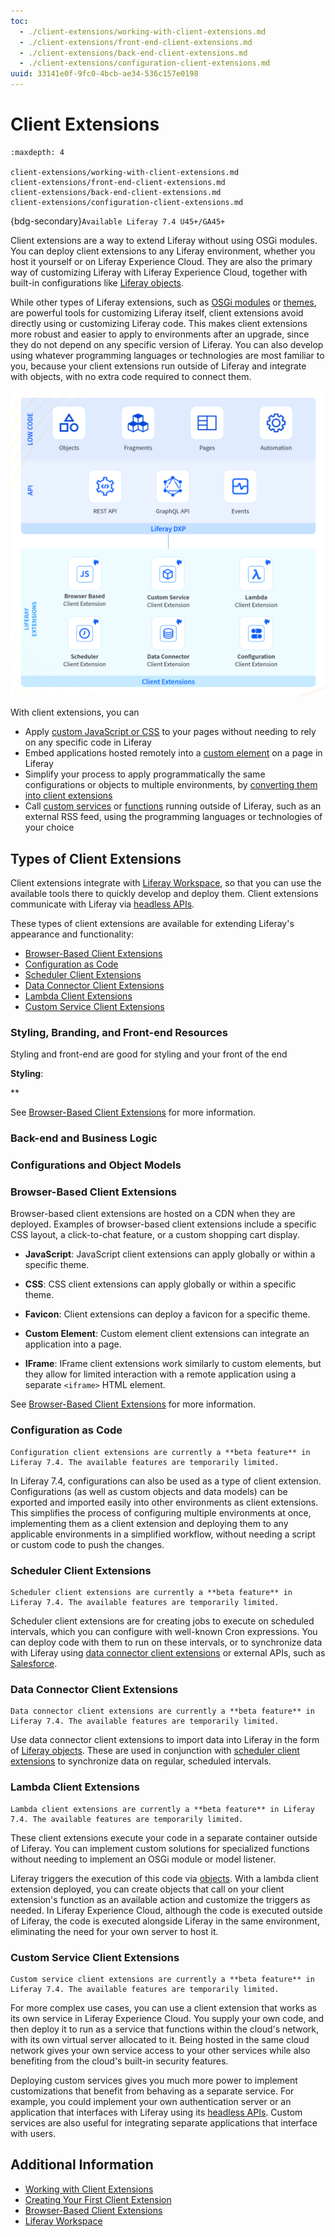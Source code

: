 ```yaml
---
toc:
  - ./client-extensions/working-with-client-extensions.md
  - ./client-extensions/front-end-client-extensions.md
  - ./client-extensions/back-end-client-extensions.md
  - ./client-extensions/configuration-client-extensions.md
uuid: 33141e0f-9fc0-4bcb-ae34-536c157e0198
---
```

# Client Extensions

```{toctree}
:maxdepth: 4

client-extensions/working-with-client-extensions.md
client-extensions/front-end-client-extensions.md
client-extensions/back-end-client-extensions.md
client-extensions/configuration-client-extensions.md
```

{bdg-secondary}`Available Liferay 7.4 U45+/GA45+`

Client extensions are a way to extend Liferay without using OSGi modules. You can deploy client extensions to any Liferay environment, whether you host it yourself or on Liferay Experience Cloud. They are also the primary way of customizing Liferay with Liferay Experience Cloud, together with built-in configurations like [Liferay objects](./objects.md).

While other types of Liferay extensions, such as [OSGi modules](../liferay-internals/fundamentals/module-projects.md) or [themes](../site-building/site-appearance/themes/introduction-to-themes.md), are powerful tools for customizing Liferay itself, client extensions avoid directly using or customizing Liferay code. This makes client extensions more robust and easier to apply to environments after an upgrade, since they do not depend on any specific version of Liferay. You can also develop using whatever programming languages or technologies are most familiar to you, because your client extensions run outside of Liferay and integrate with objects, with no extra code required to connect them.

![Client extensions provide the key customization capabilities needed to meet specific business requirements, without needing to modify Liferay itself.](./client-extensions/images/01.png)

With client extensions, you can

* Apply [custom JavaScript or CSS](#browser-based-client-extensions) to your pages without needing to rely on any specific code in Liferay
* Embed applications hosted remotely into a [custom element](./client-extensions/browser-based-client-extensions/understanding-custom-element-and-iframe-client-extensions.md) on a page in Liferay
* Simplify your process to apply programmatically the same configurations or objects to multiple environments, by [converting them into client extensions](#configuration-as-code)
* Call [custom services](#custom-service-client-extensions) or [functions](#lambda-client-extensions) running outside of Liferay, such as an external RSS feed, using the programming languages or technologies of your choice

## Types of Client Extensions

Client extensions integrate with [Liferay Workspace](./tooling/liferay-workspace/what-is-liferay-workspace.md), so that you can use the available tools there to quickly develop and deploy them. Client extensions communicate with Liferay via [headless APIs](../headless-delivery/using-liferay-as-a-headless-platform.md).

These types of client extensions are available for extending Liferay's appearance and functionality:

* [Browser-Based Client Extensions](#browser-based-client-extensions)
* [Configuration as Code](#configuration-as-code)
* [Scheduler Client Extensions](#scheduler-client-extensions)
* [Data Connector Client Extensions](#data-connector-client-extensions)
* [Lambda Client Extensions](#lambda-client-extensions)
* [Custom Service Client Extensions](#custom-service-client-extensions)

### Styling, Branding, and Front-end Resources

Styling and front-end are good for styling and your front of the end

**Styling**: 

**

See [Browser-Based Client Extensions](link) for more information.

### Back-end and Business Logic



### Configurations and Object Models

### Browser-Based Client Extensions

Browser-based client extensions are hosted on a CDN when they are deployed. Examples of browser-based client extensions include a specific CSS layout, a click-to-chat feature, or a custom shopping cart display.

* **JavaScript**: JavaScript client extensions can apply globally or within a specific theme.

* **CSS**: CSS client extensions can apply globally or within a specific theme.

* **Favicon**: Client extensions can deploy a favicon for a specific theme.

* **Custom Element**: Custom element client extensions can integrate an application into a page.

* **IFrame**: IFrame client extensions work similarly to custom elements, but they allow for limited interaction with a remote application using a separate `<iframe>` HTML element.

See [Browser-Based Client Extensions](./client-extensions/browser-based-client-extensions.md) for more information.

### Configuration as Code

```{warning}
Configuration client extensions are currently a **beta feature** in Liferay 7.4. The available features are temporarily limited.
```

In Liferay 7.4, configurations can also be used as a type of client extension. Configurations (as well as custom objects and data models) can be exported and imported easily into other environments as client extensions. This simplifies the process of configuring multiple environments at once, implementing them as a client extension and deploying them to any applicable environments in a simplified workflow, without needing a script or custom code to push the changes.

### Scheduler Client Extensions

```{warning}
Scheduler client extensions are currently a **beta feature** in Liferay 7.4. The available features are temporarily limited.
```

Scheduler client extensions are for creating jobs to execute on scheduled intervals, which you can configure with well-known Cron expressions. You can deploy code with them to run on these intervals, or to synchronize data with Liferay using [data connector client extensions](#data-connector-client-extensions) or external APIs, such as [Salesforce](https://www.salesforce.com).

### Data Connector Client Extensions

```{warning}
Data connector client extensions are currently a **beta feature** in Liferay 7.4. The available features are temporarily limited.
```

Use data connector client extensions to import data into Liferay in the form of [Liferay objects](./objects.md). These are used in conjunction with [scheduler client extensions](#scheduler-client-extensions) to synchronize data on regular, scheduled intervals.

### Lambda Client Extensions

```{warning}
Lambda client extensions are currently a **beta feature** in Liferay 7.4. The available features are temporarily limited.
```

These client extensions execute your code in a separate container outside of Liferay. You can implement custom solutions for specialized functions without needing to implement an OSGi module or model listener.

Liferay triggers the execution of this code via [objects](./objects.md). With a lambda client extension deployed, you can create objects that call on your client extension's function as an available action and customize the triggers as needed. In Liferay Experience Cloud, although the code is executed outside of Liferay, the code is executed alongside Liferay in the same environment, eliminating the need for your own server to host it.

### Custom Service Client Extensions

```{warning}
Custom service client extensions are currently a **beta feature** in Liferay 7.4. The available features are temporarily limited.
```

For more complex use cases, you can use a client extension that works as its own service in Liferay Experience Cloud. You supply your own code, and then deploy it to run as a service that functions within the cloud's network, with its own virtual server allocated to it. Being hosted in the same cloud network gives your own service access to your other services while also benefiting from the cloud's built-in security features.

Deploying custom services gives you much more power to implement customizations that benefit from behaving as a separate service. For example, you could implement your own authentication server or an application that interfaces with Liferay using its [headless APIs](../headless-delivery/using-liferay-as-a-headless-platform.md). Custom services are also useful for integrating separate applications that interface with users.

## Additional Information

* [Working with Client Extensions](./client-extensions/working-with-client-extensions.md)
* [Creating Your First Client Extension](./client-extensions/browser-based-client-extensions/tutorials/creating-your-first-javascript-client-extension.md)
* [Browser-Based Client Extensions](./client-extensions/browser-based-client-extensions.md)
* [Liferay Workspace](./tooling/liferay-workspace/what-is-liferay-workspace.md)
